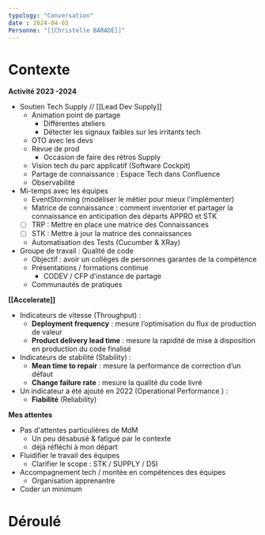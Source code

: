 ```yaml
---
typology: "Conversation"
date : 2024-04-03
Personne: "[[Christelle BARADÉ]]"
---
```

# Contexte

**Activité 2023 -2024**
- Soutien Tech Supply // [[Lead Dev Supply]]
	- Animation point de partage
		- Différentes ateliers
		- Détecter les signaux faibles sur les irritants tech
	- OTO avec les devs
	- Revue de prod
		- Occasion de faire des rétros Supply
	- Vision tech du parc applicatif (Software Cockpit)
	- Partage de connaissance : Espace Tech dans Confluence
	- Observabilité
- Mi-temps avec les équipes
	- EventStorming (modéliser le métier pour mieux l'implémenter)
	- Matrice de connaissance : comment inventorier et partager la connaissance en anticipation des départs APPRO et STK
	- [ ] TRP : Mettre en place une matrice des Connaissances
	- [ ] STK : Mettre à jour la matrice des connaissances
	- Automatisation des Tests (Cucumber & XRay)
- Groupe de travail : Qualité de code
	- Objectif : avoir un collèges de personnes garantes de la compétence
	- Présentations / formations continue
		- CODEV / CFP d'instance de partage
	- Communautés de pratiques 

**[[Accelerate]]**
- Indicateurs de vitesse (Throughput) :
	- **Deployment frequency** : mesure l’optimisation du flux de production de valeur
	- **Product delivery lead time** : mesure la rapidité de mise à disposition en production du code finalisé
- Indicateurs de stabilité (Stability) :
	- **Mean time to repair** : mesure la performance de correction d’un défaut
	- **Change failure rate** : mesure la qualité du code livré
- Un indicateur a été ajouté en 2022 (Operational Performance ) : 
	- **Fiabilité** (Reliability)

**Mes attentes**
- Pas d'attentes particulières de MdM
	- Un peu désabusé & fatigué par le contexte
	- déjà réfléchi à mon départ
- Fluidifier le travail des équipes
	- Clarifier le scope : STK / SUPPLY / DSI
- Accompagnement tech / montée en compétences des équipes
	- Organisation apprenantre
- Coder un minimum 

# Déroulé


